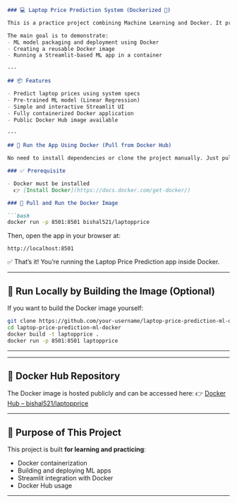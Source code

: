 

````markdown
### 💻 Laptop Price Prediction System (Dockerized 🐳)

This is a practice project combining Machine Learning and Docker. It predicts laptop prices using a pre-trained regression model and is containerized using Docker for ease of deployment.

The main goal is to demonstrate:
- ML model packaging and deployment using Docker
- Creating a reusable Docker image
- Running a Streamlit-based ML app in a container

---

## 📦 Features

- Predict laptop prices using system specs
- Pre-trained ML model (Linear Regression)
- Simple and interactive Streamlit UI
- Fully containerized Docker application
- Public Docker Hub image available

---

## 🐋 Run the App Using Docker (Pull from Docker Hub)

No need to install dependencies or clone the project manually. Just pull and run the Docker image using the command below.

### ✅ Prerequisite

- Docker must be installed  
  👉 [Install Docker](https://docs.docker.com/get-docker/)

### 🔧 Pull and Run the Docker Image

```bash
docker run -p 8501:8501 bishal521/laptopprice
````

Then, open the app in your browser at:

```
http://localhost:8501
```

✅ That’s it! You’re running the Laptop Price Prediction app inside Docker.

---

## 🔨 Run Locally by Building the Image (Optional)

If you want to build the Docker image yourself:

```bash
git clone https://github.com/your-username/laptop-price-prediction-ml-docker.git
cd laptop-price-prediction-ml-docker
docker build -t laptopprice .
docker run -p 8501:8501 laptopprice
```

---


---


## 🔗 Docker Hub Repository

The Docker image is hosted publicly and can be accessed here:
👉 [Docker Hub – bishal521/laptopprice](https://hub.docker.com/repository/docker/bishal521/laptopprice)

---

## 🌱 Purpose of This Project

This project is built **for learning and practicing**:

* Docker containerization
* Building and deploying ML apps
* Streamlit integration with Docker
* Docker Hub usage

---





